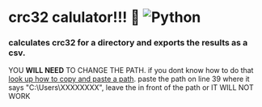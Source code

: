 # crc32 calulator!!! 🥳 ![Python](https://img.shields.io/badge/python-3670A0?style=for-the-badge&logo=python&logoColor=ffdd54)
### calculates crc32 for a directory and exports the results as a csv.
YOU **WILL NEED** TO CHANGE THE PATH. if you dont know how to do that [look up how to copy and paste a path]([https://www.howtogeek.com/670447/how-to-copy-the-full-path-of-a-file-on-windows-10/](https://www.howtogeek.com/670447/how-to-copy-the-full-path-of-a-file-on-windows-10/#copy-a-folder-39-s-path-with-the-file-explorer-address-bar)). paste the path on line 39 where it says "C:\Users\XXXXXXXX", leave the in front of the path or IT WILL NOT WORK
